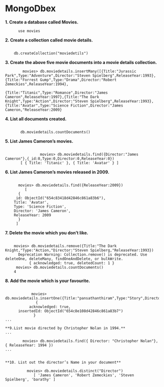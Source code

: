 # MongoDbex
**1. Create a database called Movies.**
```
      use movies
```
**2. Create a collection called movie details.**
```

    db.createCollection("moviedetils")
```

**3. Create the above five movie documents into a movie details collection.**
```
        movies> db.moviedetails.insertMany([{Title:"Jurassic Park",Type:"Adventure",Director:"Steven Spielberg",ReleaseYear:1993},{Title:"Forrest Gump",Type:"Drama",Director:"Robert Zemeckies",ReleaseYear:1994}, 
                        {Title:"Titanic",Type:"Romance",Director:"James Cameron",ReleaseYear:1997},{Title:"The Dark Knight",Type:"Action",Director:"Steven Spielberg",ReleaseYear:1993},{Title:"Avatar",Type:"Science Fiction",Director:"James Cameron,"ReleaseYear:2009}
```


**4. List all documents created.**
```
       
       db.moviedetails.countDocuments()
```


**5. List James Cameron’s movies.**
```

                movies> db.moviedetails.find({Director:"James Cameron"},{_id:0,Type:0,Director:0,ReleaseYear:0})
       [ { Title: 'Titanic' }, { Title: 'Avatar' } ]
```



**6. List James Cameron’s movies released in 2009.**
```

      movies> db.moviedetails.find({ReleaseYear:2009})
         [
      {
    _id: ObjectId("654c83418d42846c861a83b6"),
    Title: 'Avatar',
    Type: 'Science Fiction',
    Director: 'James Cameron',
    ReleaseYear: 2009
      }
     ]
```

**7. Delete the movie which you don’t like.**
```

    movies> db.moviedetails.remove({Title:"The Dark Knight,"Type:"Action,"Director:"Steven Spielberg,"ReleaseYear:1993})
      Deprecation Warning: Collection.remove() is deprecated. Use deleteOne, deleteMany, findOneAndDelete, or bulkWrite.
           { acknowledged: true, deletedCount: 1 }
     movies> db.moviedetails.countDocuments()
    4
```


**8. Add the movie which is your favourite.**
```

            movies> db.moviedetails.insertOne({Title:"pansathanthiram",Type:"Story",Director:"barathy",ReleaseYear:2000})
              {
           acknowledged: true,
      insertedId: ObjectId("654c8e108d42846c861a83b7")
             }
...

**9.List movie directed by Christopher Nolan in 1994.**
...

        movies> db.moviedetails.find({ Director: "Christopher Nolan"},{ ReleaseYear: 1994 })
...


**10. List out the director’s Name in your document**
```

              movies> db.moviedetails.distinct("Director")
                 [ 'James Cameron', 'Robert Zemeckies', 'Steven Spielberg', 'barathy' ]
```

     



        
       
